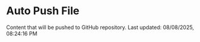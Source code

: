 # Auto Push File

Content that will be pushed to GitHub repository.
Last updated: 08/08/2025, 08:24:16 PM